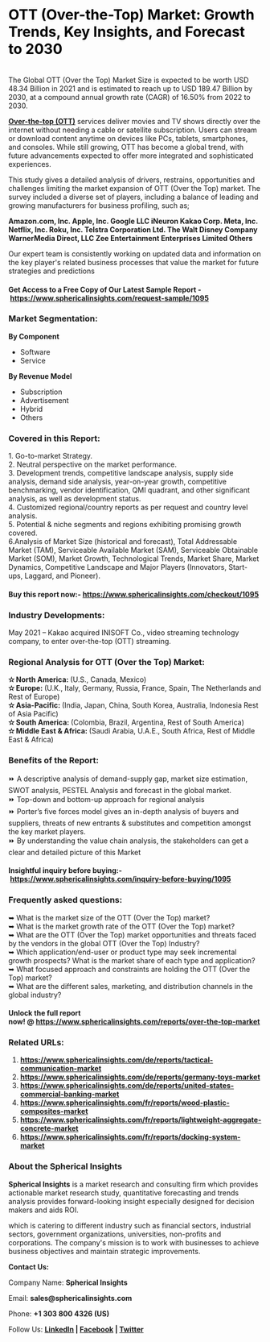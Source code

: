 <div class="content-body__description">
<div class="content-body__description">
<div class="content-body__description">
<h1><span style="color: #000000;">OTT (Over-the-Top) Market: Growth Trends, Key Insights, and Forecast to 2030</span></h1>
<div class="content-body__detail">&nbsp;
<div class="content-body__description">The Global OTT (Over the Top) Market Size is expected to be worth USD 48.34 Billion in 2021 and is estimated to reach up to USD 189.47 Billion by 2030, at a compound annual growth rate (CAGR) of 16.50% from 2022 to 2030.</div>
<div class="content-body__detail">
<section id="section_0" class="entry fr-view">
<p><a href="https://www.sphericalinsights.com/reports/over-the-top-market" target="_blank" rel="noopener"><strong>Over-the-top (OTT)</strong></a>&nbsp;services deliver movies and TV shows directly over the internet without needing a cable or satellite subscription. Users can stream or download content anytime on devices like PCs, tablets, smartphones, and consoles. While still growing, OTT has become a global trend, with future advancements expected to offer more integrated and sophisticated experiences.</p>
<p>This study gives a detailed analysis of drivers, restrains, opportunities and challenges limiting the market expansion of OTT (Over the Top) market. The survey included a diverse set of players, including a balance of leading and growing manufacturers for business profiling, such as;</p>
<p><strong>Amazon.com, Inc. Apple, Inc. Google LLC iNeuron Kakao Corp. Meta, Inc. Netflix, Inc. Roku, Inc. Telstra Corporation Ltd. The Walt Disney Company WarnerMedia Direct, LLC Zee Entertainment Enterprises Limited Others</strong></p>
<p>Our expert team is consistently working on updated data and information on the key player's related business processes that value the market for future strategies and predictions</p>
<h4><strong>Get Access to a Free Copy of Our Latest Sample Report -&nbsp;<a href="https://www.sphericalinsights.com/request-sample/1095" target="_blank" rel="noopener">https://www.sphericalinsights.com/request-sample/1095</a></strong></h4>
<h3><strong>Market Segmentation:</strong></h3>
<p><strong>By Component</strong></p>
<ul>
<li>Software</li>
<li>Service</li>
</ul>
<p><strong>By Revenue Model</strong></p>
<ul>
<li>Subscription</li>
<li>Advertisement</li>
<li>Hybrid</li>
<li>Others</li>
</ul>
<h3>Covered in this Report:</h3>
<p>1. Go-to-market Strategy.<br />2. Neutral perspective on the market performance.<br />3. Development trends, competitive landscape analysis, supply side analysis, demand side analysis, year-on-year growth, competitive benchmarking, vendor identification, QMI quadrant, and other significant analysis, as well as development status.<br />4. Customized regional/country reports as per request and country level analysis.<br />5. Potential &amp; niche segments and regions exhibiting promising growth covered.<br />6.Analysis of Market Size (historical and forecast), Total Addressable Market (TAM), Serviceable Available Market (SAM), Serviceable Obtainable Market (SOM), Market Growth, Technological Trends, Market Share, Market Dynamics, Competitive Landscape and Major Players (Innovators, Start-ups, Laggard, and Pioneer).</p>
<h4>Buy this report now:-&nbsp;<a href="https://www.sphericalinsights.com/checkout/1095" target="_blank" rel="noopener">https://www.sphericalinsights.com/checkout/1095</a></h4>
<h3>Industry Developments:</h3>
<p>May 2021 &ndash; Kakao acquired INISOFT Co., video streaming technology company, to enter over-the-top (OTT) streaming.</p>
<h3><strong>Regional Analysis for OTT (Over the Top) Market:</strong></h3>
<p><strong>✫ North America:&nbsp;</strong>(U.S., Canada, Mexico)<br /><strong>✫ Europe:&nbsp;</strong>(U.K., Italy, Germany, Russia, France, Spain, The Netherlands and Rest of Europe)<br /><strong>✫ Asia-Pacific:&nbsp;</strong>(India, Japan, China, South Korea, Australia, Indonesia Rest of Asia Pacific)<br /><strong>✫ South America:&nbsp;</strong>(Colombia, Brazil, Argentina, Rest of South America)<br /><strong>✫ Middle East &amp; Africa:&nbsp;</strong>(Saudi Arabia, U.A.E., South Africa, Rest of Middle East &amp; Africa)</p>
<h3>Benefits of the Report:</h3>
<p>⏩ A descriptive analysis of demand-supply gap, market size estimation, SWOT analysis, PESTEL Analysis and forecast in the global market.<br />⏩ Top-down and bottom-up approach for regional analysis<br />⏩ Porter&rsquo;s five forces model gives an in-depth analysis of buyers and suppliers, threats of new entrants &amp; substitutes and competition amongst the key market players.<br />⏩ By understanding the value chain analysis, the stakeholders can get a clear and detailed picture of this Market</p>
<h4>Insightful inquiry before buying:-&nbsp;<a href="https://www.sphericalinsights.com/inquiry-before-buying/1095" target="_blank" rel="noopener">https://www.sphericalinsights.com/inquiry-before-buying/1095</a></h4>
<h3>Frequently asked questions:</h3>
<p>➥ What is the market size of the OTT (Over the Top) market?<br />➥ What is the market growth rate of the OTT (Over the Top) market?<br />➥ What are the OTT (Over the Top) market opportunities and threats faced by the vendors in the global OTT (Over the Top) Industry?<br />➥ Which application/end-user or product type may seek incremental growth prospects? What is the market share of each type and application?<br />➥ What focused approach and constraints are holding the OTT (Over the Top) market?<br />➥ What are the different sales, marketing, and distribution channels in the global industry?</p>
<h4>Unlock the full report now!&nbsp;@&nbsp;<a href="https://www.sphericalinsights.com/reports/over-the-top-market" target="_blank" rel="noopener">https://www.sphericalinsights.com/reports/over-the-top-market</a></h4>
<h3><strong>Related URLs:</strong></h3>
<ol>
<li><strong><a href="https://www.sphericalinsights.com/de/reports/tactical-communication-market">https://www.sphericalinsights.com/de/reports/tactical-communication-market</a></strong></li>
<li><strong><a href="https://www.sphericalinsights.com/de/reports/germany-toys-market">https://www.sphericalinsights.com/de/reports/germany-toys-market</a></strong></li>
<li><strong><a href="https://www.sphericalinsights.com/de/reports/united-states-commercial-banking-market">https://www.sphericalinsights.com/de/reports/united-states-commercial-banking-market</a></strong></li>
<li><strong><a href="https://www.sphericalinsights.com/fr/reports/wood-plastic-composites-market">https://www.sphericalinsights.com/fr/reports/wood-plastic-composites-market</a></strong></li>
<li><strong><a href="https://www.sphericalinsights.com/fr/reports/lightweight-aggregate-concrete-market">https://www.sphericalinsights.com/fr/reports/lightweight-aggregate-concrete-market</a></strong></li>
<li><strong><a href="https://www.sphericalinsights.com/fr/reports/docking-system-market">https://www.sphericalinsights.com/fr/reports/docking-system-market</a>&nbsp;</strong></li>
</ol>
<h3><strong>About the Spherical Insights</strong></h3>
<p><strong>Spherical Insights</strong>&nbsp;is a market research and consulting firm which provides actionable market research study, quantitative forecasting and trends analysis provides forward-looking insight especially designed for decision makers and aids ROI.</p>
<p>which is catering to different industry such as financial sectors, industrial sectors, government organizations, universities, non-profits and corporations. The company's mission is to work with businesses to achieve business objectives and maintain strategic improvements.</p>
<p><strong>Contact Us:</strong></p>
<p>Company Name:&nbsp;<strong>Spherical Insights</strong></p>
<p>Email:&nbsp;<strong>sales@sphericalinsights.com</strong></p>
<p>Phone:&nbsp;<strong>+1 303 800 4326 (US)</strong></p>
<p>Follow Us:&nbsp;<strong><a href="https://www.linkedin.com/company/spherical-insight/"><u>LinkedIn</u></a>&nbsp;|&nbsp;<a href="https://www.facebook.com/sphericalinsights22"><u>Facebook</u></a>&nbsp;|&nbsp;<a href="https://twitter.com/SInsights_US"><u>Twitter</u></a></strong></p>
</section>
</div>
</div>
</div>
</div>
</div>
